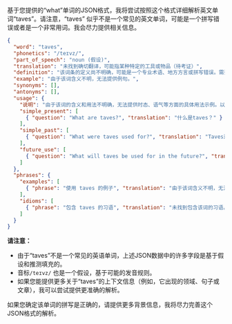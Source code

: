 基于您提供的“what”单词的JSON格式，我将尝试按照这个格式详细解析英文单词“taves”。请注意，“taves” 似乎不是一个常见的英文单词，可能是一个拼写错误或者是一个非常用词。我会尽力提供相关信息。

```json
{
  "word": "taves",
  "phonetics": "/teɪvz/",
  "part_of_speech": "noun (假设)",
  "translation": "未找到确切翻译，可能指某种特定的工具或物品（待考证）",
  "definition": "该词条的定义尚不明确，可能是一个专业术语、地方方言或拼写错误。需要更多上下文信息才能确定其准确含义。",
  "example": "由于该词含义不明，无法提供例句。",
  "synonyms": [],
  "antonyms": [],
  "usage": {
    "说明": "由于该词的含义和用法不明确，无法提供时态、语气等方面的具体用法示例。以下是一些假设性的用法，仅供参考，不保证准确性。",
    "simple_present": [
      { "question": "What are taves?", "translation": "什么是taves？" }
    ],
    "simple_past": [
      { "question": "What were taves used for?", "translation": "Taves过去是用来做什么的？" }
    ],
    "future_use": [
      { "question": "What will taves be used for in the future?", "translation": "将来taves会被用来做什么？" }
    ]
  },
  "phrases": {
    "examples": [
      { "phrase": "使用 taves 的例子", "translation": "由于该词含义不明，无法提供常用短语示例。" }
    ],
    "idioms": [
      { "phrase": "包含 taves 的习语", "translation": "未找到包含该词的习语。" }
    ]
  }
}
```

**请注意：**

*   由于“taves”不是一个常见的英语单词，上述JSON数据中的许多字段是基于假设和推测填充的。
*   音标`/teɪvz/` 也是一个假设，基于可能的发音规则。
*   如果您能提供更多关于“taves”的上下文信息（例如，它出现的领域、句子或文章），我可以尝试提供更准确的解析。

如果您确定该单词的拼写是正确的，请提供更多背景信息，我将尽力完善这个JSON格式的解析。
 